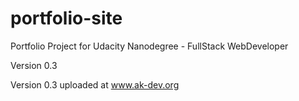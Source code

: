 # portfolio-site

Portfolio Project for Udacity Nanodegree - FullStack WebDeveloper

Version 0.3

Version 0.3 uploaded at www.ak-dev.org
